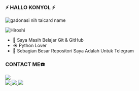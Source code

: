 ### ⚡ **HALLO KONYOL** ⚡

![gadonasi nih taicard name](https://cardivo.vercel.app/api?name=𝙉𝙀𝙀𝙃𝙃•&description=Hi,%20SAYA%20BUKAN%20PROGRAMER,%20CUMA%20COPY%20PASTE%20%F0%9F%91%8B&image=https://telegra.ph/file/ec7e1f547b4f5e18f6956.jpg?v=4&backgroundColor=%23ecf0f1&github=Neehh&pattern=leaf&colorPattern=%23eaeaea)
 
<p align="left"> <img src="https://komarev.com/ghpvc/?username=Hiroshi&label=Profile%20Views&color=orange&style=flat-square" alt="Hiroshi" /> </p>

- 🤩 Saya Masih Belajar Git & GitHub‌‌
- ☀️ Python Lover
- 🤖 Sebagian Besar Repositori Saya Adalah Untuk Telegram‌‌

### CONTACT ME☎️
  <a href="https://t.me/Bisubiarenak"><img src="https://img.shields.io/badge/Telegram-%230088cc.svg?&style=for-the-badge&logo=telegram&logoColor=white" /> <br>
  <a href="https://github.com/Neehh"><img src="https://img.shields.io/badge/-GitHub-black?style=flat-square&logo=github" />
 <a href="https://t.me/hiroosupport"><img src="https://img.shields.io/badge/Group-Support-%230088cc.svg?&style=for-the-badge&logo=telegram&logoColor=white" />
<a href="https://t.me/hiroshimabes"><img src="https://img.shields.io/badge/Channel-Support-%230088cc.svg?&style=for-the-badge&logo=telegram&logoColor=white" />
